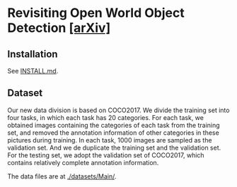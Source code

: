 <!-- ### Hi there 👋 -->

# Revisiting Open World Object Detection [[arXiv]](https://arxiv.org/abs/2201.00471)

## Installation
See [INSTALL.md](INSTALL.md).

## Dataset
Our new data division is based on COCO2017. We divide the training set into four tasks, in which each task has 20 categories. For each task, we obtained images containing the categories of each task from the training set, and removed the annotation information of other categories in these pictures during training.  In each task, 1000 images are sampled as the validation set. And we de duplicate the training set and the  validation set.
For the testing set, we adopt the validation set of COCO2017, which contains relatively complete annotation information.

The data files are at [./datasets/Main/](./datasets/Main/).
<!-- And the codes for creating these files are at [datasets/coco_utils](datasets/coco_utils) -->


<!-- 
## Citation

If you use our work in your research please cite us: -->



<!--
**RE-OWOD/RE-OWOD** is a ✨ _special_ ✨ repository because its `README.md` (this file) appears on your GitHub profile.

Here are some ideas to get you started:

- 🔭 I’m currently working on ...
- 🌱 I’m currently learning ...
- 👯 I’m looking to collaborate on ...
- 🤔 I’m looking for help with ...
- 💬 Ask me about ...
- 📫 How to reach me: ...
- 😄 Pronouns: ...
- ⚡ Fun fact: ...
-->
